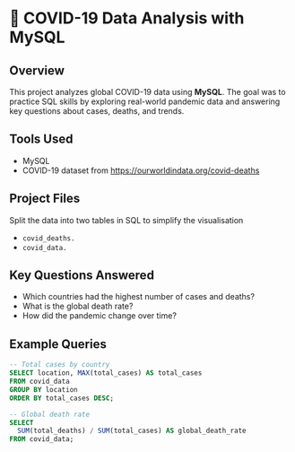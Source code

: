 # 🦠 COVID-19 Data Analysis with MySQL

## Overview

This project analyzes global COVID-19 data using **MySQL**. The goal was to practice SQL skills by exploring real-world pandemic data and answering key questions about cases, deaths, and trends.

## Tools Used

- MySQL
- COVID-19 dataset from https://ourworldindata.org/covid-deaths

## Project Files
Split the data into two tables in SQL to simplify the visualisation
- `covid_deaths.` 
- `covid_data.` 

## Key Questions Answered

- Which countries had the highest number of cases and deaths?
- What is the global death rate?
- How did the pandemic change over time?

## Example Queries

```sql
-- Total cases by country
SELECT location, MAX(total_cases) AS total_cases
FROM covid_data
GROUP BY location
ORDER BY total_cases DESC;

-- Global death rate
SELECT 
  SUM(total_deaths) / SUM(total_cases) AS global_death_rate
FROM covid_data;
